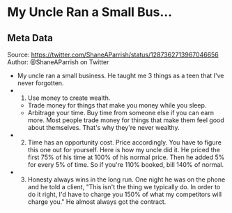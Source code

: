 # My Uncle Ran a Small Bus...

## Meta Data

Source:  https://twitter.com/ShaneAParrish/status/1287362713967046656 
Author: @ShaneAParrish on Twitter

- My uncle ran a small business. He taught me 3 things as a teen that I've never forgotten.
- 1. Use money to create wealth. 
  * Trade money for things that make you money while you sleep.
  * Arbitrage your time. Buy time from someone else if you can earn more.
  Most people trade money for things that make them feel good about themselves. That's why they're never wealthy.
- 2. Time has an opportunity cost. Price accordingly.
  You have to figure this one out for yourself. Here is how my uncle did it. 
  He priced the first 75% of his time at 100% of his normal price. Then he added 5% for every 5% of time. So if you're 110% booked, bill 140% of normal.
- 3. Honesty always wins in the long run.
  One night he was on the phone and he told a client, "This isn't the thing we typically do. In order to do it right, I'd have to charge you 150% of what my competitors will charge you." 
  He almost always got the contract.
